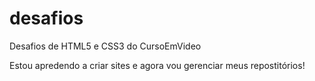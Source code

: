 # desafios
 Desafios de HTML5 e CSS3 do CursoEmVideo

 Estou apredendo a criar sites e agora vou gerenciar meus repostitórios!
